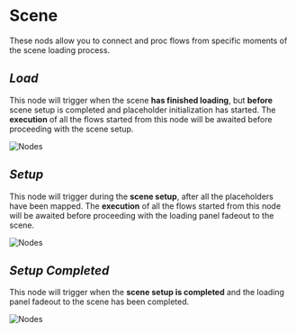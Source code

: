 ﻿---
sidebar_position: 4
---

# Scene

These nods allow you to connect and proc flows from specific moments of the scene loading process.

## *Load*

This node will trigger when the scene **has finished loading**, but **before** scene setup is completed and placeholder initialization has started.
The **execution** of all the flows started from this node will be awaited before proceeding with the scene setup.

![Nodes](/img/sceneload.png)

## *Setup*

This node will trigger during the **scene setup**, after all the placeholders have been mapped. 
The **execution** of all the flows started from this node will be awaited before proceeding with the loading panel fadeout to the scene.

![Nodes](/img/scenesetup.png)

## *Setup Completed*

This node will trigger when the **scene setup is completed** and the loading panel fadeout to the scene has been completed.

![Nodes](/img/setupcompleted.png)